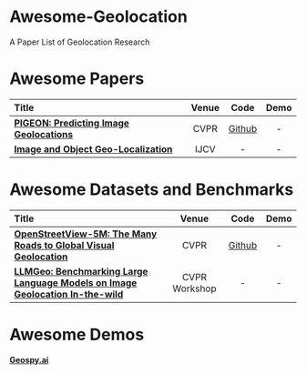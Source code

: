 # Awesome-Geolocation
A Paper List of Geolocation Research

# Awesome Papers

|  Title  |   Venue  |   Code   |   Demo   |
|:--------|:--------:|:--------:|:--------:|
| [**PIGEON: Predicting Image Geolocations**](https://arxiv.org/abs/2307.05845) | CVPR | [Github](https://github.com/LukasHaas/PIGEON) | - |
| [**Image and Object Geo-Localization**](https://link.springer.com/article/10.1007/s11263-023-01942-3) | IJCV | - | - |



# Awesome Datasets and Benchmarks

|  Title  |   Venue  |   Code   |   Demo   |
|:--------|:--------:|:--------:|:--------:|
| [**OpenStreetView-5M: The Many Roads to Global Visual Geolocation**](https://arxiv.org/pdf/2404.18873) | CVPR | [Github](https://github.com/gastruc/osv5m) | - |
| [**LLMGeo: Benchmarking Large Language Models on Image Geolocation In-the-wild**](https://arxiv.org/pdf/2405.20363) | CVPR Workshop | - | - |

# Awesome Demos

[**Geospy.ai**](https://geospy.ai/)
